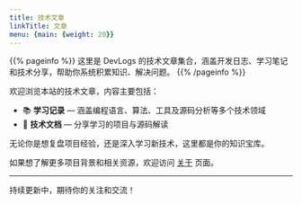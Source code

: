 ```yaml
---
title: 技术文章
linkTitle: 文章
menu: {main: {weight: 20}}
---
```


{{% pageinfo %}}
这里是 DevLogs 的技术文章集合，涵盖开发日志、学习笔记和技术分享，帮助你系统积累知识、解决问题。
{{% /pageinfo %}}

欢迎浏览本站的技术文章，内容主要包括：

- 📚 **学习记录** — 涵盖编程语言、算法、工具及源码分析等多个技术领域  
- 📝 **技术文档** — 分享学习的项目与源码解读

无论你是想复盘项目经验，还是深入学习新技术，这里都是你的知识宝库。

如果想了解更多项目背景和相关资源，欢迎访问 [关于](/about/) 页面。

---

持续更新中，期待你的关注和交流！
